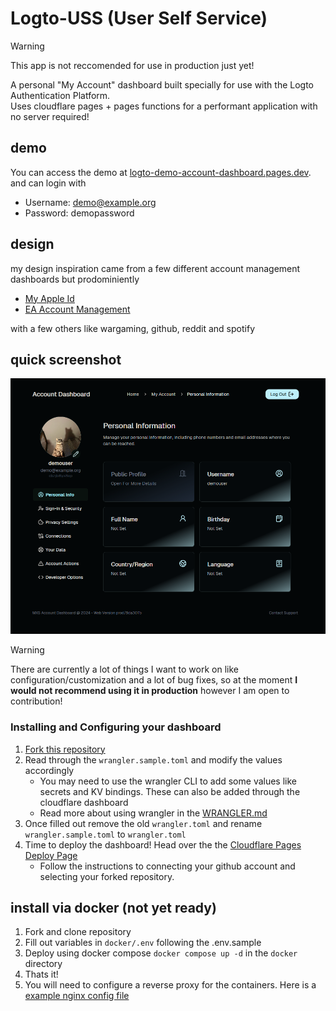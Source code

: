 # Logto-USS (User Self Service)

> [!WARNING]  
> This app is not reccomended for use in production just yet!

A personal "My Account" dashboard built specially for use with the Logto Authentication Platform.  
Uses cloudflare pages + pages functions for a performant application with no server required!

## demo
You can access the demo at [logto-demo-account-dashboard.pages.dev](https://logto-demo-account-dashboard.pages.dev/account/aboutme).  
and can login with 
- Username: demo@example.org
- Password: demopassword

## design
my design inspiration came from a few different account management dashboards but prodominiently
- [My Apple Id](https://appleid.apple.com/)
- [EA Account Management](https://myaccount.ea.com/cp-ui/aboutme/index)

with a few others like wargaming, github, reddit and spotify

## quick screenshot
![img.png](.github/images/img.png)

> [!WARNING]  
> There are currently a lot of things I want to work on like configuration/customization and a lot of bug fixes, so at the moment **I would not recommend using it in production** however I am open to contribution!

### Installing and Configuring your dashboard
1. [Fork this repository](https://github.com/t2vee/Logto-USS/fork)
2. Read through the `wrangler.sample.toml` and modify the values accordingly
   - You may need to use the wrangler CLI to add some values like secrets and KV bindings. These can also be added through the cloudflare dashboard
   - Read more about using wrangler in the [WRANGLER.md](https://github.com/t2vee/Logto-USS/blob/main/WRANGLER.md)
3. Once filled out remove the old `wrangler.toml` and rename `wrangler.sample.toml` to `wrangler.toml`
4. Time to deploy the dashboard! Head over the the [Cloudflare Pages Deploy Page](https://dash.cloudflare.com/?to=/:account/pages/new/provider/github)
   - Follow the instructions to connecting your github account and selecting your forked repository.

## install via docker (not yet ready)
1. Fork and clone repository
2. Fill out variables in `docker/.env` following the .env.sample
3. Deploy using docker compose `docker compose up -d` in the `docker` directory
4. Thats it!
5. You will need to configure a reverse proxy for the containers. Here is a [example nginx config file](https://github.com/t2vee/Logto-Account-Dashboard/tree/feature/docker/docker) 
